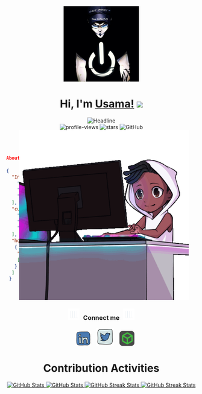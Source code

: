 <div align=center>
   <img src="https://github.com/usama0x01/usama0x01/raw/main/images/me.png" alt="GitHub Octocat Drinking a Cup of Coffee" height="200">
</div>
<h1 align="center">Hi, I'm <a href="https://usama0x01.github.io" target="_blank" rel="noopener noreferrer">Usama!</a> <img src="https://media.giphy.com/media/hvRJCLFzcasrR4ia7z/giphy.gif" width="35"></h1>
<div align=center>
   <img src="https://readme-typing-svg.herokuapp.com?font=Architects+Daughter&color=%238A2BE2&size=48&center=true&vCenter=true&width=600&height=60&lines=I%27m+a+Pentester;Problem+Solver;Open-Source+Enthusiast;I+love+to+Automate+stuff" alt="Headline" />
</div>
<div align=center>
   <img src="https://komarev.com/ghpvc/?username=usama0x01&style=flat&color=blueviolet" alt="profile-views"/> 
   <img src="https://img.shields.io/github/stars/usama0x01?label=Stars&style=flat&color=blueviolet" alt="stars">
   <img alt="GitHub" src="https://img.shields.io/badge/dynamic/json?label=Followers&style=flat&color=blueviolet&query=%24.data.totalSubs&url=https%3A%2F%2Fapi.spencerwoo.com%2Fsubstats%2F%3Fsource%3Dgithub%26queryKey%3Dusama0x01&longCache=true"/>
</div>
<img align="right" alt="GIF" style="hight:450px;width:450px;margin-right: 20px;" src="https://github.com/usama0x01/usama0x01/raw/main/images/coding-boy.gif">
<br><br>



```json
 
About me

{
  "Intro":[
    "I am a Pentester",
    "CTF Player",
    "Automation Lover",
  ],
  "currently_learning":[
    "Cloud Security",
    "Reversing",
    "Advance Red Teaming"
  ],
  "hobbies":[
   {
    "Gaming":
    ["Valorant", "CS:GO","Tekken", "PUBG"]
   }
  ]
 }
```


<br><br>
<div align=center>
    <h3 align="center" > <img src="https://github.com/usama0x01/usama0x01/raw/main/images/animation.gif" width="30" height="30" style="margin-right: 10px;">Connect me<img src="https://github.com/usama0x01/usama0x01/raw/main/images/animation.gif" width="30" height="30" style="margin-left: 10px;"></h3>
    <div align="center"  class="icons-social" style="margin-left: 10px;">
        <a style="margin-left: 10px;"  target="_blank" href="https://www.linkedin.com/in/usama0x01">
        <img src="https://github.com/usama0x01/usama0x01/raw/main/images/linkedin--v2.png"></a>
        <a style="margin-left: 10px;" target="_blank" href="https://www.twitter.com/usama0x01">
        <img src="https://github.com/usama0x01/usama0x01/raw/main/images/twitter-squared--v2.png" ></a>
        <a style="margin-left: 10px;"  target="_blank" href="https://app.hackthebox.com/profile/453254">
        <img src="https://github.com/usama0x01/usama0x01/raw/main/images/htb.png"></a>
    </div>
    <div align=center>
        <h1>Contribution Activities</h1>
        <div align="center">
            <a href="https://github.com/usama0x01#gh-dark-mode-only">
            <img height="150em" src="https://github-readme-stats-eight-alpha-58.vercel.app/api?username=usama0x01&theme=midnight-purple#gh-dark-mode-only&show_icons=true" alt="GitHub Stats" height="200" />
            </a>
            <a href="https://github.com/usama0x01#gh-light-mode-only">
            <img height="150em" src="https://github-readme-stats-eight-alpha-58.vercel.app/api?username=usama0x01&theme=buefy#gh-light-mode-only&show_icons=true" alt="GitHub Stats" height="200" />
            </a>
            <a href="https://github.com/usama0x01#gh-dark-mode-only">
            <img height="150em" src="https://github-readme-streak-stats-six.vercel.app/?user=usama0x01&theme=midnight-purple#gh-dark-mode-only&date_format=j%20M%5B%20Y%5D" alt="GitHub Streak Stats" height="200"/>
            </a>
            <a href="https://github.com/usama0x01#gh-light-mode-only">
            <img height="150em" src="https://github-readme-streak-stats-six.vercel.app/?user=usama0x01&theme=buefy#gh-light-mode-only&date_format=j%20M%5B%20Y%5D" alt="GitHub Streak Stats" height="200"/>
            </a>
        </div>
    </div>
</div>
